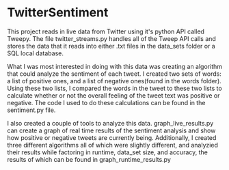# TwitterSentiment

This project reads in live data from Twitter using it's python API called Tweepy. The file twitter_streams.py handles all of the Tweep API calls and stores the data that it reads into either .txt files in the data_sets folder or a SQL local database. 

What I was most interested in doing with this data was creating an algorithm that could analyze the sentiment of each tweet. I created two sets of words: a list of positive ones, and a list of negative ones(found in the words folder). Using these two lists, I compared the words in the tweet to these two lists to calculate whether or not the overall feeling of the tweet text was positive or negative. The code I used to do these calculations can be found in the sentiment.py file.

I also created a couple of tools to analyze this data. graph_live_results.py can create a graph of real time results of the sentiment analysis and show how positive or negative tweets are currently being. Additionally, I created three different algorithms all of which were slightly different, and analyzied their results while factoring in runtime, data_set size, and accuracy, the results of which can be found in graph_runtime_results.py
